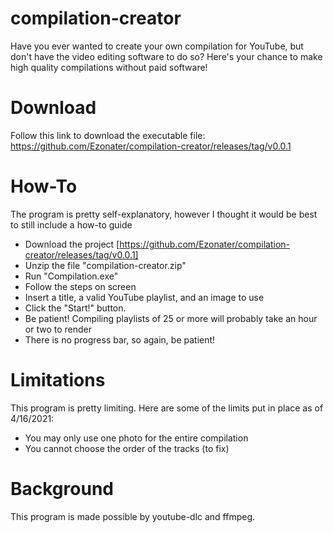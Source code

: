 # compilation-creator

Have you ever wanted to create your own compilation for YouTube, but don't have the video editing software to do so?
Here's your chance to make high quality compilations without paid software!

# Download
Follow this link to download the executable file: https://github.com/Ezonater/compilation-creator/releases/tag/v0.0.1

# How-To
The program is pretty self-explanatory, however I thought it would be best to still include a how-to guide
- Download the project [https://github.com/Ezonater/compilation-creator/releases/tag/v0.0.1]
- Unzip the file "compilation-creator.zip"
- Run "Compilation.exe"
- Follow the steps on screen
- Insert a title, a valid YouTube playlist, and an image to use
- Click the "Start!" button.
- Be patient! Compiling playlists of 25 or more will probably take an hour or two to render
- There is no progress bar, so again, be patient!

# Limitations
This program is pretty limiting. Here are some of the limits put in place as of 4/16/2021:
- You may only use one photo for the entire compilation
- You cannot choose the order of the tracks (to fix)

# Background
This program is made possible by youtube-dlc and ffmpeg.
